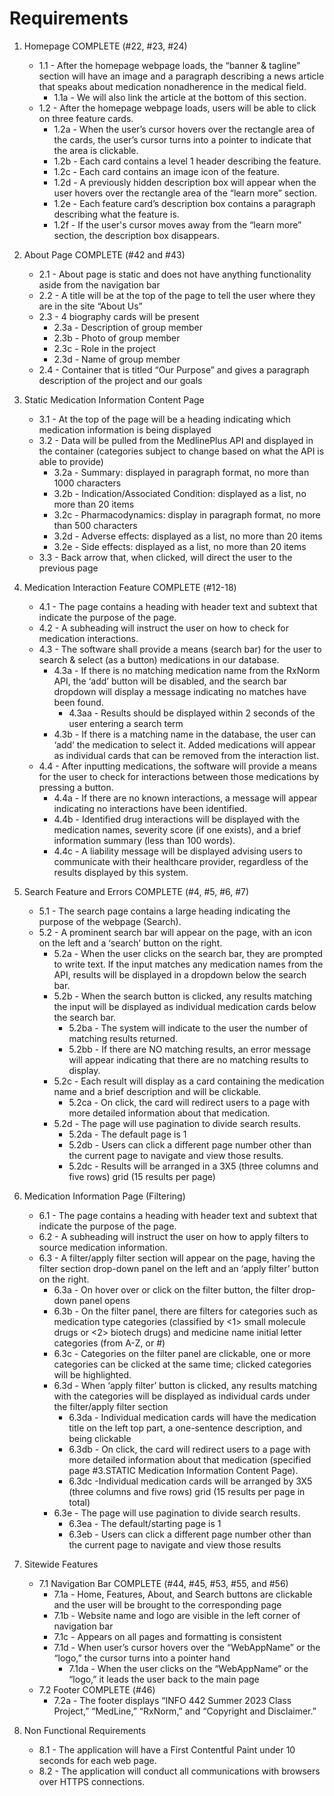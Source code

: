 # Requirements
1. Homepage COMPLETE (#22, #23, #24)
   - 1.1 - After the homepage webpage loads, the “banner & tagline” section will have an image and a paragraph describing a news article that speaks about medication nonadherence in the medical field.
      - 1.1a - We will also link the article at the bottom of this section. 
   - 1.2 - After the homepage webpage loads, users will be able to click on three feature cards.
      - 1.2a - When the user’s cursor hovers over the rectangle area of the cards, the user’s cursor turns into a pointer to indicate that the area is clickable.
      - 1.2b - Each card contains a level 1 header describing the feature.
      - 1.2c - Each card contains an image icon of the feature.
      - 1.2d - A previously hidden description box will appear when the user hovers over the rectangle area of the “learn more” section.
      - 1.2e - Each feature card’s description box contains a paragraph describing what the feature is.
      - 1.2f - If the user's cursor moves away from the “learn more” section, the description box disappears.
2. About Page COMPLETE (#42 and #43)
   - 2.1 - About page is static and does not have anything functionality aside from the navigation bar 
   - 2.2 - A title will be at the top of the page to tell the user where they are in the site “About Us”
   - 2.3 - 4 biography cards will be present
      - 2.3a - Description of group member
      - 2.3b - Photo of group member
      - 2.3c - Role in the project 
      - 2.3d - Name of group member
   - 2.4 - Container that is titled “Our Purpose” and gives a paragraph description of the project and our goals
3. Static Medication Information Content Page
   - 3.1 - At the top of the page will be a heading indicating which medication information is being displayed
   - 3.2 - Data will be pulled from the MedlinePlus API and displayed in the container (categories subject to change based on what the API is able to provide)
      - 3.2a - Summary: displayed in paragraph format, no more than 1000 characters
      - 3.2b - Indication/Associated Condition: displayed as a list, no more than 20 items
      - 3.2c - Pharmacodynamics: display in paragraph format, no more than 500 characters 
      - 3.2d - Adverse effects: displayed as a list, no more than 20 items
      - 3.2e - Side effects: displayed as a list, no more than 20 items
   - 3.3 - Back arrow that, when clicked, will direct the user to the previous page
4. Medication Interaction Feature COMPLETE (#12-18)
   - 4.1 - The page contains a heading with header text and subtext that indicate the purpose of the page.
   - 4.2 - A subheading will instruct the user on how to check for medication interactions. 
   - 4.3 - The software shall provide a means (search bar) for the user to search & select (as a button) medications in our database. 
      - 4.3a - If there is no matching medication name from the RxNorm API, the ‘add’ button will be disabled, and the search bar dropdown will display a message indicating no matches have been found.
         - 4.3aa - Results should be displayed within 2 seconds of the user entering a search term
      - 4.3b - If there is a matching name in the database, the user can ‘add’ the medication to select it. Added medications will appear as individual cards that can be removed from the interaction list. 
   - 4.4 - After inputting medications, the software will provide a means for the user to check for interactions between those medications by pressing a button. 
      - 4.4a - If there are no known interactions, a message will appear indicating no interactions have been identified. 
      - 4.4b - Identified drug interactions will be displayed with the medication names, severity score (if one exists), and a brief information summary (less than 100 words).
      - 4.4c - A liability message will be displayed advising users to communicate with their healthcare provider, regardless of the results displayed by this system. 

5. Search Feature and Errors COMPLETE (#4, #5, #6, #7)
   - 5.1 - The search page contains a large heading indicating the purpose of the webpage (Search).
   - 5.2 - A prominent search bar will appear on the page, with an icon on the left and a ‘search’ button on the right. 
      - 5.2a - When the user clicks on the search bar, they are prompted to write text. If the input matches any medication names from the API, results will be displayed in a dropdown below the search bar. 
      - 5.2b - When the search button is clicked, any results matching the input will be displayed as individual medication cards below the search bar. 
         - 5.2ba - The system will indicate to the user the number of matching results returned.
         - 5.2bb - If there are NO matching results, an error message will appear indicating that there are no matching results to display. 
      - 5.2c - Each result will display as a card containing the medication name and a brief description and will be clickable. 
         - 5.2ca - On click, the card will redirect users to a page with more detailed information about that medication. 
      - 5.2d - The page will use pagination to divide search results.
         - 5.2da - The default page is 1
         - 5.2db - Users can click a different page number other than the current page to navigate and view those results. 
         - 5.2dc - Results will be arranged in a 3X5 (three columns and five rows) grid (15 results per page)

6. Medication Information Page (Filtering)
   - 6.1 - The page contains a heading with header text and subtext that indicate the purpose of the page.
   - 6.2 - A subheading will instruct the user on how to apply filters to source medication information. 
   - 6.3 - A filter/apply filter section will appear on the page, having the filter section drop-down panel on the left and an ‘apply filter’ button on the right.
      - 6.3a - On hover over or click on the filter button, the filter drop-down panel opens
      - 6.3b - On the filter panel, there are filters for categories such as medication type categories (classified by <1> small molecule drugs or <2> biotech drugs) and medicine name initial letter categories (from A-Z, or #)
      - 6.3c - Categories on the filter panel are clickable, one or more categories can be clicked at the same time; clicked categories will be highlighted.
      - 6.3d - When ‘apply filter’ button is clicked, any results matching with the categories will be displayed as individual cards under the filter/apply filter section
         - 6.3da - Individual medication cards will have the medication title on the left top part, a one-sentence description, and being clickable
         - 6.3db - On click, the card will redirect users to a page with more detailed   information about that medication (specified page #3.STATIC Medication Information Content Page). 
         - 6.3dc -Individual medication cards will be arranged by 3X5 (three columns and five rows) grid (15 results per page in total)
      - 6.3e - The page will use pagination to divide search results.
         - 6.3ea - The default/starting page is 1
         - 6.3eb - Users can click a different page number other than the current page to navigate and view those results
7. Sitewide Features
   - 7.1 Navigation Bar COMPLETE (#44, #45, #53, #55, and #56)
      - 7.1a - Home, Features, About, and Search buttons are clickable and the user will be brought to the corresponding page
      - 7.1b - Website name and logo are visible in the left corner of navigation bar
      - 7.1c - Appears on all pages and formatting is consistent
      - 7.1d - When user’s cursor hovers over the “WebAppName” or the “logo,” the cursor turns into a pointer hand
	       - 7.1da - When the user clicks on the “WebAppName” or the “logo,” it leads the user back to the main page
   - 7.2 Footer COMPLETE (#46)
      - 7.2a - The footer displays “INFO 442 Summer 2023 Class Project,” “MedLine,” “RxNorm,” and “Copyright and Disclaimer.”
8. Non Functional Requirements
   - 8.1 - The application will have a First Contentful Paint under 10 seconds for each web page. 
   - 8.2 - The application will conduct all communications with browsers over HTTPS connections. 
